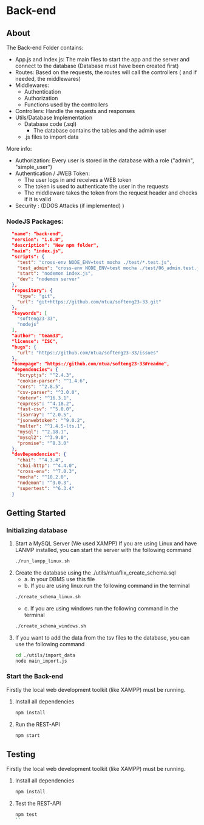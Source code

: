 # Back-end

## About

The Back-end Folder contains:
  - App.js and Index.js: The main files to start the app and the server and connect to the database (Database must have been created first)
  - Routes: Based on the requests, the routes will call the controllers ( and if needed, the middlewares) 
  - Middlewares: 
    - Authentication
    - Authorization
    - Functions used by the controllers 
  - Controllers: Handle the requests and responses
  - Utils/Database Implementation
    - Database code (.sql)
      - The database contains the tables and the admin user
    - .js files to import data 

More info:
  - Authorization: Every user is stored in the database with a role ("admin", "simple_user")
  - Authentication / JWEB Token: 
    - The user logs in and receives a WEB token
    - The token is used to authenticate the user in the requests
    - The middleware takes the token from the request header and checks if it is valid
  - Security : (DDOS Attacks (if implemented) )
  

### NodeJS Packages:
```json
  "name": "back-end",
  "version": "1.0.0",
  "description": "New npm folder",
  "main": "index.js",
  "scripts": {
    "test": "cross-env NODE_ENV=test mocha ./test/*.test.js",
    "test_admin": "cross-env NODE_ENV=test mocha ./test/06_admin.test.js",
    "start": "nodemon index.js",
    "dev": "nodemon server"
  },
  "repository": {
    "type": "git",
    "url": "git+https://github.com/ntua/softeng23-33.git"
  },
  "keywords": [
    "softeng23-33",
    "nodejs"
  ],
  "author": "team33",
  "license": "ISC",
  "bugs": {
    "url": "https://github.com/ntua/softeng23-33/issues"
  },
  "homepage": "https://github.com/ntua/softeng23-33#readme",
  "dependencies": {
    "bcryptjs": "^2.4.3",
    "cookie-parser": "^1.4.6",
    "cors": "^2.8.5",
    "csv-parser": "^3.0.0",
    "dotenv": "^16.3.1",
    "express": "^4.18.2",
    "fast-csv": "^5.0.0",
    "isarray": "^2.0.5",
    "jsonwebtoken": "^9.0.2",
    "multer": "^1.4.5-lts.1",
    "mysql": "^2.18.1",
    "mysql2": "^3.9.0",
    "promise": "^8.3.0"
  },
  "devDependencies": {
    "chai": "^4.3.4",
    "chai-http": "^4.4.0",
    "cross-env": "^7.0.3",
    "mocha": "^10.2.0",
    "nodemon": "^3.0.3",
    "supertest": "^6.3.4"
  }
```


## Getting Started

### Initializing database
1. Start a MySQL Server (We used XAMPP)
    If you are using Linux and have LANMP installed, you can start the server with the following command
    ```sh
    ./run_lampp_linux.sh
    ```
2. Create the database using the ./utils/ntuaflix_create_schema.sql
   - a. In your DBMS use this file 
   - b. If you are using linux run the following command in the terminal
    ```sh
    ./create_schema_linux.sh
    ``` 
   - c. If you are using windows run the following command in the terminal
    ```sh
    ./create_schema_windows.sh
    ```
3. If you want to add the data from the tsv files to the database, you can use the following command
    ```sh
    cd ./utils/import_data
    node main_import.js
    ```

### Start the Back-end
Firstly the local web development toolkit (like XAMPP) must be running. 
1. Install all dependencies
   ```sh
   npm install 
   ```
2. Run the REST-API
   ```sh
   npm start 
   ```

## Testing
Firstly the local web development toolkit (like XAMPP) must be running. 
1. Install all dependencies
   ```sh
   npm install 
   ```
2. Test the REST-API
   ```sh
   npm test 
   ``
